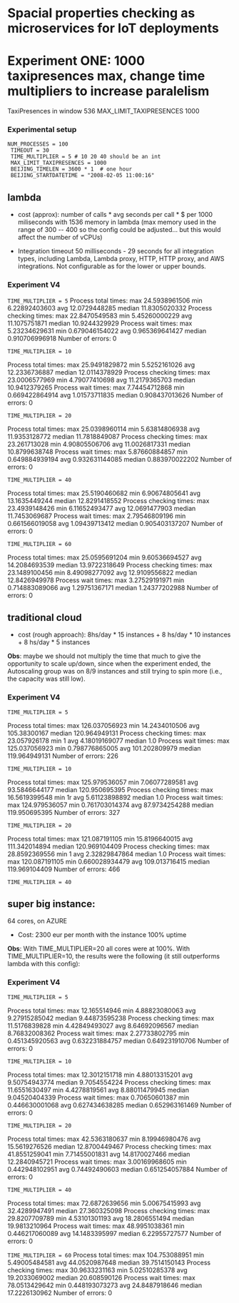 # Spacial properties checking as microservices for IoT deployments

# Experiment ONE: 1000 taxipresences max, change time multipliers to increase paralelism

TaxiPresences in window 536 MAX_LIMIT_TAXIPRESENCES 1000

### Experimental setup
```
NUM_PROCESSES = 100
 TIMEOUT = 30
 TIME_MULTIPLIER = 5 # 10 20 40 should be an int
 MAX_LIMIT_TAXIPRESENCES = 1000
 BEIJING_TIMELEN = 3600 * 1  # one hour
 BEIJING_STARTDATETIME = "2008-02-05 11:00:16"
```

## lambda
* cost (approx): number of calls * avg seconds per call * $ per 1000 miliseconds with 1536 memory in lambda
(max memory used in the range of 300 -- 400 so the config could be adjusted... but this would affect the number of vCPUs)

* Integration timeout 	50 milliseconds - 29 seconds for all integration types, including Lambda, Lambda proxy, HTTP, HTTP proxy, and AWS integrations. 	Not configurable as for the lower or upper bounds.

### Experiment V4

`TIME_MULTIPLIER = 5`
Process total times:
max 24.5938961506
min 6.22892403603
avg 12.0729448285
median 11.8305020332
Process checking times:
max 22.8470549583
min 5.45260000229
avg 11.1075751871
median 10.9244329929
Process wait times:
max 5.23234629631
min 0.679046154022
avg 0.965369641427
median 0.910706996918
Number of errors:  0


`TIME_MULTIPLIER = 10`

Process total times:
max 25.9491829872
min 5.5252161026
avg 12.2336736887
median 12.0114378929
Process checking times:
max 23.0006577969
min 4.79077410698
avg 11.2179365703
median 10.9412379265
Process wait times:
max 7.74454712868
min 0.669422864914
avg 1.01573711835
median 0.908437013626
Number of errors:  0

`TIME_MULTIPLIER = 20`

Process total times:
max 25.0398960114
min 5.63814806938
avg 11.9353128772
median 11.7818849087
Process checking times:
max 23.261713028
min 4.90805506706
avg 11.0026817331
median 10.8799638748
Process wait times:
max 5.87660884857
min 0.649884939194
avg 0.932631144085
median 0.883970022202
Number of errors:  0

`TIME_MULTIPLIER = 40`

Process total times:
max 25.5190460682
min 6.90674805641
avg 13.1635449244
median 12.8291418552
Process checking times:
max 23.4939148426
min 6.11652493477
avg 12.0691477903
median 11.7453069687
Process wait times:
max 2.79546809196
min 0.661566019058
avg 1.09439713412
median 0.905403137207
Number of errors:  0


`TIME_MULTIPLIER = 60`

Process total times:
max 25.0595691204
min 9.60536694527
avg 14.2084693539
median 13.9722318649
Process checking times:
max 23.1489100456
min 8.49098277092
avg 12.9109556822
median 12.8426949978
Process wait times:
max 3.27529191971
min 0.714883089066
avg 1.29751367171
median 1.24377202988
Number of errors:  0


## traditional cloud

* cost (rough approach): 8hs/day * 15 instances + 8 hs/day * 10 instances + 8 hs/day * 5 instances

__Obs__: maybe we should not multiply the time that much to give the opportunity to scale up/down, since when the experiment ended, the Autoscaling group was on 8/9 instances and still trying to spin more (i.e., the capacity was still low).

### Experiment V4

`TIME_MULTIPLIER = 5`

Process total times:
max 126.037056923
min 14.2434010506
avg 105.38300167
median 120.964949131
Process checking times:
max 23.057926178
min 1
avg 4.18019169077
median 1.0
Process wait times:
max 125.037056923
min 0.798776865005
avg 101.202809979
median 119.964949131
Number of errors:  226

`TIME_MULTIPLIER = 10`

Process total times:
max 125.979536057
min 7.06077289581
avg 93.5846644177
median 120.950695395
Process checking times:
max 16.5619399548
min 1r
avg 5.61123898892
median 1.0
Process wait times:
max 124.979536057
min 0.761703014374
avg 87.9734254288
median 119.950695395
Number of errors:  327

`TIME_MULTIPLIER = 20`

Process total times:
max 121.087191105
min 15.8196640015
avg 111.342014894
median 120.969104409
Process checking times:
max 28.8592369556
min 1
avg 2.32829847864
median 1.0
Process wait times:
max 120.087191105
min 0.660028934479
avg 109.013716415
median 119.969104409
Number of errors:  466

`TIME_MULTIPLIER = 40`

## super big instance:
64 cores, on AZURE
* Cost: 2300 eur per month with the instance 100% uptime

__Obs__: With TIME_MULTIPLIER=20 all cores were at 100%. With  TIME_MULTIPLIER=10, the results were the following (it still outperforms lambda with this config):

### Experiment V4

`TIME_MULTIPLIER = 5`

Process total times:
max 12.165514946
min 4.88823080063
avg 9.27915285042
median 9.44873595238
Process checking times:
max 11.5176839828
min 4.42849493027
avg 8.64692096567
median 8.76832008362
Process wait times:
max 2.27733802795
min 0.451345920563
avg 0.632231884757
median 0.649231910706
Number of errors:  0


`TIME_MULTIPLIER = 10`

Process total times:
max 12.3012151718
min 4.88013315201
avg 9.50754943774
median 9.7054554224
Process checking times:
max 11.6551630497
min 4.4278819561
avg 8.88011479945
median 9.04520404339
Process wait times:
max 0.70650601387
min 0.446630001068
avg 0.627434638285
median 0.652963161469
Number of errors:  0


`TIME_MULTIPLIER = 20`

Process total times:
max 42.5363180637
min 8.19946980476
avg 15.5619276526
median 12.8700449467
Process checking times:
max 41.8551259041
min 7.71455001831
avg 14.8170027466
median 12.2840945721
Process wait times:
max 3.00169968605
min 0.442948102951
avg 0.74492490603
median 0.651254057884
Number of errors:  0

`TIME_MULTIPLIER = 40`

Process total times:
max 72.6872639656
min 5.00675415993
avg 32.4289947491
median 27.360325098
Process checking times:
max 29.8207709789
min 4.53101301193
avg 18.2806551494
median 19.9813210964
Process wait times:
max 48.9951038361
min 0.446217060089
avg 14.1483395997
median 6.22955727577
Number of errors:  0


`TIME_MULTIPLIER = 60`
Process total times:
max 104.753088951
min 5.49005484581
avg 44.0520987648
median 39.7514150143
Process checking times:
max 30.9633231163
min 5.02510285378
avg 19.2033069002
median 20.608590126
Process wait times:
max 78.0513429642
min 0.448193073273
avg 24.8487918646
median 17.2226130962
Number of errors:  0

